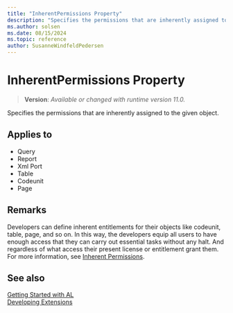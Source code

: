 ```yaml
---
title: "InherentPermissions Property"
description: "Specifies the permissions that are inherently assigned to the given object."
ms.author: solsen
ms.date: 08/15/2024
ms.topic: reference
author: SusanneWindfeldPedersen
---
```

[//]: # (START>DO_NOT_EDIT)
[//]: # (IMPORTANT:Do not edit any of the content between here and the END>DO_NOT_EDIT.)
[//]: # (Any modifications should be made in the .xml files in the ModernDev repo.)
# InherentPermissions Property
> **Version**: _Available or changed with runtime version 11.0._

Specifies the permissions that are inherently assigned to the given object.

## Applies to
-   Query
-   Report
-   Xml Port
-   Table
-   Codeunit
-   Page

[//]: # (IMPORTANT: END>DO_NOT_EDIT)

## Remarks

Developers can define inherent entitlements for their objects like codeunit, table, page, and so on. In this way, the developers equip all users to have enough access that they can carry out essential tasks without any halt. And regardless of what access their present license or entitlement grant them. For more information, see [Inherent Permissions](../devenv-inherent-permissions.md).

## See also

[Getting Started with AL](../devenv-get-started.md)  
[Developing Extensions](../devenv-dev-overview.md)  